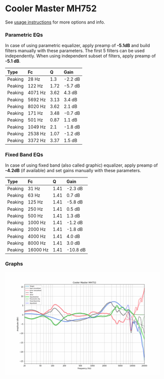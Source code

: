 # Cooler Master MH752
See [usage instructions](https://github.com/jaakkopasanen/AutoEq#usage) for more options and info.

### Parametric EQs
In case of using parametric equalizer, apply preamp of **-5.1dB** and build filters manually
with these parameters. The first 5 filters can be used independently.
When using independent subset of filters, apply preamp of **-5.1 dB**.

| Type    | Fc      |    Q | Gain    |
|:--------|:--------|:-----|:--------|
| Peaking | 28 Hz   | 1.3  | -2.2 dB |
| Peaking | 122 Hz  | 1.72 | -5.7 dB |
| Peaking | 4071 Hz | 3.62 | 4.3 dB  |
| Peaking | 5692 Hz | 3.13 | 3.4 dB  |
| Peaking | 8020 Hz | 3.62 | 2.1 dB  |
| Peaking | 171 Hz  | 3.48 | -0.7 dB |
| Peaking | 501 Hz  | 0.87 | 1.1 dB  |
| Peaking | 1049 Hz | 2.1  | -1.8 dB |
| Peaking | 2538 Hz | 1.07 | -1.2 dB |
| Peaking | 3372 Hz | 3.37 | 1.5 dB  |

### Fixed Band EQs
In case of using fixed band (also called graphic) equalizer, apply preamp of **-4.2dB**
(if available) and set gains manually with these parameters.

| Type    | Fc       |    Q | Gain     |
|:--------|:---------|:-----|:---------|
| Peaking | 31 Hz    | 1.41 | -2.3 dB  |
| Peaking | 63 Hz    | 1.41 | 0.7 dB   |
| Peaking | 125 Hz   | 1.41 | -5.8 dB  |
| Peaking | 250 Hz   | 1.41 | 0.5 dB   |
| Peaking | 500 Hz   | 1.41 | 1.3 dB   |
| Peaking | 1000 Hz  | 1.41 | -1.2 dB  |
| Peaking | 2000 Hz  | 1.41 | -1.8 dB  |
| Peaking | 4000 Hz  | 1.41 | 4.0 dB   |
| Peaking | 8000 Hz  | 1.41 | 3.0 dB   |
| Peaking | 16000 Hz | 1.41 | -10.8 dB |

### Graphs
![](./Cooler%20Master%20MH752.png)